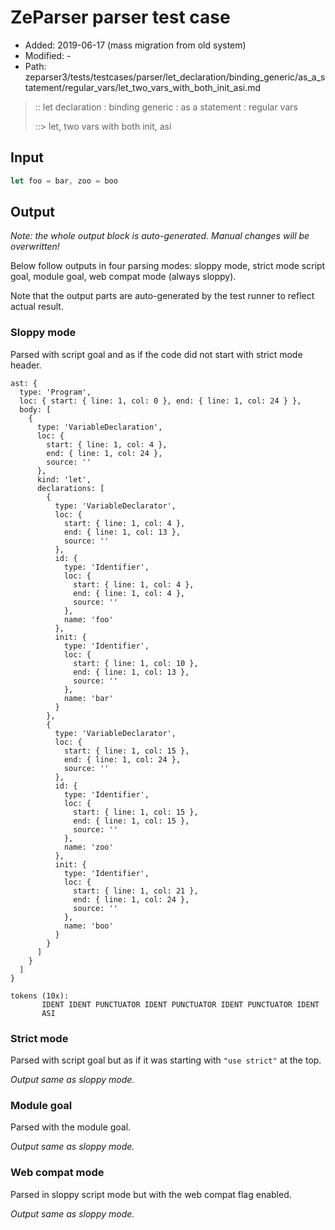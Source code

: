 # ZeParser parser test case

- Added: 2019-06-17 (mass migration from old system)
- Modified: -
- Path: zeparser3/tests/testcases/parser/let_declaration/binding_generic/as_a_statement/regular_vars/let_two_vars_with_both_init_asi.md

> :: let declaration : binding generic : as a statement : regular vars
>
> ::> let, two vars with both init, asi

## Input

`````js
let foo = bar, zoo = boo
`````

## Output

_Note: the whole output block is auto-generated. Manual changes will be overwritten!_

Below follow outputs in four parsing modes: sloppy mode, strict mode script goal, module goal, web compat mode (always sloppy).

Note that the output parts are auto-generated by the test runner to reflect actual result.

### Sloppy mode

Parsed with script goal and as if the code did not start with strict mode header.

`````
ast: {
  type: 'Program',
  loc: { start: { line: 1, col: 0 }, end: { line: 1, col: 24 } },
  body: [
    {
      type: 'VariableDeclaration',
      loc: {
        start: { line: 1, col: 4 },
        end: { line: 1, col: 24 },
        source: ''
      },
      kind: 'let',
      declarations: [
        {
          type: 'VariableDeclarator',
          loc: {
            start: { line: 1, col: 4 },
            end: { line: 1, col: 13 },
            source: ''
          },
          id: {
            type: 'Identifier',
            loc: {
              start: { line: 1, col: 4 },
              end: { line: 1, col: 4 },
              source: ''
            },
            name: 'foo'
          },
          init: {
            type: 'Identifier',
            loc: {
              start: { line: 1, col: 10 },
              end: { line: 1, col: 13 },
              source: ''
            },
            name: 'bar'
          }
        },
        {
          type: 'VariableDeclarator',
          loc: {
            start: { line: 1, col: 15 },
            end: { line: 1, col: 24 },
            source: ''
          },
          id: {
            type: 'Identifier',
            loc: {
              start: { line: 1, col: 15 },
              end: { line: 1, col: 15 },
              source: ''
            },
            name: 'zoo'
          },
          init: {
            type: 'Identifier',
            loc: {
              start: { line: 1, col: 21 },
              end: { line: 1, col: 24 },
              source: ''
            },
            name: 'boo'
          }
        }
      ]
    }
  ]
}

tokens (10x):
       IDENT IDENT PUNCTUATOR IDENT PUNCTUATOR IDENT PUNCTUATOR IDENT
       ASI
`````

### Strict mode

Parsed with script goal but as if it was starting with `"use strict"` at the top.

_Output same as sloppy mode._

### Module goal

Parsed with the module goal.

_Output same as sloppy mode._

### Web compat mode

Parsed in sloppy script mode but with the web compat flag enabled.

_Output same as sloppy mode._
